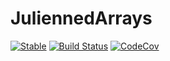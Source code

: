 # JuliennedArrays

[![Stable](https://img.shields.io/badge/docs-stable-blue.svg)](https://bramtayl.github.io/JuliennedArrays.jl/stable)
[![Build Status](https://travis-ci.org/bramtayl/JuliennedArrays.jl.svg?branch=master)](https://travis-ci.org/bramtayl/JuliennedArrays.jl)
[![CodeCov](https://codecov.io/gh/bramtayl/JuliennedArrays.jl/branch/master/graph/badge.svg)](https://codecov.io/gh/bramtayl/JuliennedArrays.jl)
